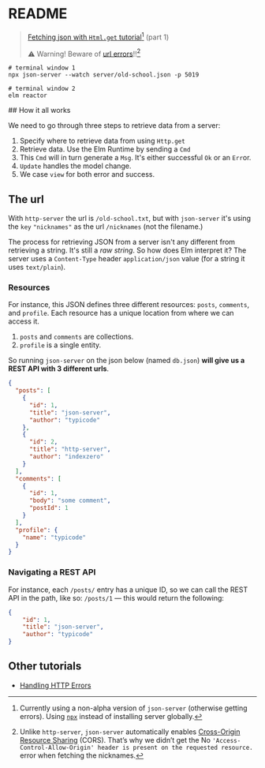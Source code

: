 # README

> [Fetching json with `Html.get` tutorial](https://elmprogramming.com/decoding-json-part-1.html)[^1] (part 1)
>
> ⚠️ Warning! Beware of [url errors](http://tinyurl.com/beginning-elm-origin-200-error)!![^2]

```terminal
# terminal window 1
npx json-server --watch server/old-school.json -p 5019

# terminal window 2
elm reactor
```

## How it all works

We need to go through three steps to retrieve data from a server:

1. Specify where to retrieve data from using `Http.get`
2. Retrieve data. Use the Elm Runtime by sending a `Cmd`
3. This `Cmd` will in turn generate a `Msg`. It's either successful `Ok` or an `Err`or.
4. `Update` handles the model change.
5. We case `view` for both error and success.

## The url

With `http-server` the url is `/old-school.txt`, but with `json-server` it's using the `key` `"nicknames"` as the url `/nicknames` (not the filename.)

The process for retrieving JSON from a server isn't any different from retrieving a string. It's still a _raw string_. So how does Elm interpret it? The server uses a `Content-Type` header `application/json` value (for a string it uses `text/plain`).

### Resources

For instance, this JSON defines three different resources: `posts`, `comments`, and `profile`. Each resource has a unique location from where we can access it.

1. `posts` and `comments` are collections.
2. `profile` is a single entity.

So running `json-server` on the json below (named `db.json`) **will give us a REST API with 3 different urls**.

```json
{
  "posts": [
    {
      "id": 1,
      "title": "json-server",
      "author": "typicode"
    },
    {
      "id": 2,
      "title": "http-server",
      "author": "indexzero"
    }
  ],
  "comments": [
    {
      "id": 1,
      "body": "some comment",
      "postId": 1
    }
  ],
  "profile": {
    "name": "typicode"
  }
}
```

### Navigating a REST API

For instance, each `/posts/` entry has a unique ID, so we can call the REST API in the path, like so: `/posts/1` — this would return the following:

```json
{
    "id": 1,
    "title": "json-server",
    "author": "typicode"
}
```

## Other tutorials

- [Handling HTTP Errors](https://elmprogramming.com/fetching-data-using-get#handling-http-errors)


[^1]: Currently using a non-alpha version of `json-server` (otherwise getting errors). Using [`npx`](https://stackoverflow.com/a/52018825) instead of installing server globally.


[^2]: Unlike `http-server`, `json-server` automatically enables [Cross-Origin Resource Sharing](https://elmprogramming.com/fetching-data-using-get.html#allowing-cross-origin-resource-sharing) (CORS). That’s why we didn’t get the No `'Access-Control-Allow-Origin' header is present on the requested resource.` error when fetching the nicknames.

